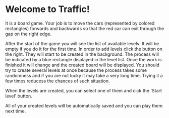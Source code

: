 # Welcome to Traffic!
It is a board game. Your job is to move the cars (represented by colored rectangles) forwards and backwards so that the red car can exit through the gap on the right edge.

After the start of the game you will see the list of available levels. It will be empty if you do it for the first time. In order to add levels click the button on the right. They will start to be created in the background. The process will be indicated by a blue rectangle displayed in the level list. Once the work is finished it will change and the created board will be displayed. You should try to create several levels at once because the process takes some randomness and if you are not lucky it may take a very long time. Trying it a few times reducess the chances of such situation.

When the levels are created, you can select one of them and cick the 'Start level' button.

All of your created levels will be automatically saved and you can play them next time.
